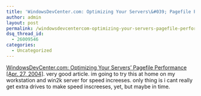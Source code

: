 ```yaml
---
title: 'WindowsDevCenter.com: Optimizing Your Servers\&#039; Pagefile Performance [Apr. 27, 2004]'
author: admin
layout: post
permalink: /windowsdevcentercom-optimizing-your-servers-pagefile-performance-apr-27-2004/
dsq_thread_id:
  - 26009546
categories:
  - Uncategorized
---
```

[WindowsDevCenter.com: Optimizing Your Servers&#8217; Pagefile Performance [Apr. 27, 2004]][1]. very good article. im going to try this at home on my workstation and win2k server for speed increeses. only thing is i cant really get extra drives to make speed inscreeses, yet, but maybe in time.

 [1]: http://www.windowsdevcenter.com/pub/a/windows/2004/04/27/pagefile.html